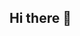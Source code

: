 ## Hi there 👋

[](https://blogger.googleusercontent.com/img/a/AVvXsEjEjK1GgeIHvESNy3Ds66-q5TA_K1OuzOakax0GDmqnPhDjp6zgCvMYaYRb1EUX_LHE3PsjaoL4L0w1mCCL7cFGd6oMABPmhysB9ecZbJDoACRQdqNPAvQxs4MSHxB2RiIVo6heauM4KAV94rP3tu80J8y3mqrIoYWVB2u04qDML6re1vn_1UJ3i7fSIsBm)
